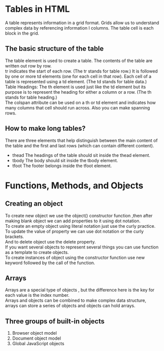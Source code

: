 # Tables in HTML
A table represents information in a grid format. Grids allow us to understand complex data by referencing information I columns. The table cell is each block in the grid.
## The basic structure of the table 
The table element is used to create a table. The contents of the table are written out row by row.  <br />
tr indicates the start of each row. (The tr stands for table row.) It is followed by one or more td elements (one for each cell in that row). Each cell of a table is represented using a  td element. (The td stands for table data.) <br />
Table Headings: The th element is used just like the td element but its purpose is to represent the heading for either a column or a row. (The th stands for table heading.) <br />
The colspan attribute can be used on a th or td element and indicates how many columns that cell should run across. Also you can make spanning rows. <br />
## How to make long tables?
There are three elements that help distinguish between the main content of the table and the first and last rows (which can contain different content). <br />
* thead The headings of the table should sit inside the thead element. <br />
* tbody The body should sit inside the tbody element. <br />
* tfoot The footer belongs inside the tfoot element. <br />


# Functions, Methods, and Objects
## Creating an object 
To create new object we use the object() constructor function ,then after making blank object we can add properties to it using dot notation. <br />
To create an empty object using literal notation just use the curly practice. <br />
To update the value of property we can use dot notation or the curly brackets. <br />
And to delete object use the delete property. <br />
If you want several objects to represent several things you can use function as a template to create objects. <br />
To create instances of object using the constructor function use new keyword followed by the call of the function. <br />
## Arrays 
Arrays are a special type of objects , but the difference here is the key for each value is the index number. <br />
Arrays and objects can be combined to make complex data structure, arrays can store a series of objects and objects can hold arrays. <br />
## Three groups of built-in objects
1. Browser object model
2. Document object model
3. Global JavaScript objects
